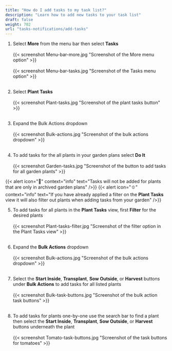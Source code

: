 ```yaml
---
title: "How do I add tasks to my task list?"
description: "Learn how to add new tasks to your task list"
draft: false
weight: 702
url: "tasks-notifications/add-tasks"
---
```


1. Select **More** from the menu bar then select **Tasks**<br /><br />
{{< screenshot Menu-bar-more.jpg "Screenshot of the More menu option" >}}<br /><br />
{{< screenshot Menu-bar-tasks.jpg "Screenshot of the Tasks menu option" >}}<br /><br />

2. Select **Plant Tasks**<br /><br />
{{< screenshot Plant-tasks.jpg "Screenshot of the plant tasks button" >}}<br /><br />

3. Expand the Bulk Actions dropdown<br /><br />
{{< screenshot Bulk-actions.jpg "Screenshot of the bulk actions dropdown" >}}<br /><br />

4. To add tasks for the all plants in your garden plans select **Do It**<br /><br />
{{< screenshot Garden-tasks.jpg "Screenshot of the button to add tasks for all garden plants" >}}

{{< alert icon="🧄" context="info" text="Tasks will not be added for plants that are only in archived garden plans" />}}
{{< alert icon="🫑" context="info" text="If you have already applied a filter on the **Plant Tasks** view it will also filter out plants when adding tasks from your garden" />}}

5. To add tasks for all plants in the **Plant Tasks** view, first **Filter** for the desired plants<br /><br />
{{< screenshot Plant-tasks-filter.jpg "Screenshot of the filter option in the Plant Tasks view" >}}<br /><br />

6. Expand the **Bulk Actions** dropdown<br /><br />
{{< screenshot Bulk-actions.jpg "Screenshot of the bulk actions dropdown" >}}<br /><br />

7. Select the **Start Inside**, **Transplant**, **Sow Outside**, or **Harvest** buttons under **Bulk Actions** to add tasks for all listed plants<br /><br />
{{< screenshot Bulk-task-buttons.jpg "Screenshot of the bulk action task buttons" >}}<br /><br />

8. To add tasks for plants one-by-one use the search bar to find a plant then select the **Start Inside**, **Transplant**, **Sow Outside**, or **Harvest** buttons underneath the plant<br /><br />
{{< screenshot Tomato-task-buttons.jpg "Screenshot of the task buttons for tomatoes" >}}
